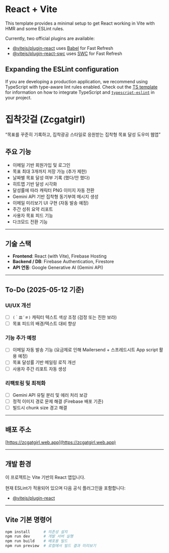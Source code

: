 # React + Vite

This template provides a minimal setup to get React working in Vite with HMR and some ESLint rules.

Currently, two official plugins are available:

- [@vitejs/plugin-react](https://github.com/vitejs/vite-plugin-react/blob/main/packages/plugin-react) uses [Babel](https://babeljs.io/) for Fast Refresh
- [@vitejs/plugin-react-swc](https://github.com/vitejs/vite-plugin-react/blob/main/packages/plugin-react-swc) uses [SWC](https://swc.rs/) for Fast Refresh

## Expanding the ESLint configuration

If you are developing a production application, we recommend using TypeScript with type-aware lint rules enabled. Check out the [TS template](https://github.com/vitejs/vite/tree/main/packages/create-vite/template-react-ts) for information on how to integrate TypeScript and [`typescript-eslint`](https://typescript-eslint.io) in your project.

# 집착갓걸 (Zcgatgirl)

“목표를 꾸준히 기록하고, 집착광공 스타일로 응원받는 집착형 목표 달성 도우미 웹앱”

## 주요 기능

- 이메일 기반 회원가입 및 로그인
- 목표 최대 3개까지 저장 가능 (추가 제한)
- 날짜별 목표 달성 여부 기록 (했다/안 했다)
- 히트맵 기반 달성 시각화
- 달성률에 따라 캐릭터 PNG 이미지 자동 전환
- Gemini API 기반 집착형 동기부여 메시지 생성
- 이메일 미리보기 UI 구현 (자동 발송 예정)
- 주간 성취 요약 리포트
- 사용자 목표 피드 기능
- 다크모드 전환 기능

---

## 기술 스택

- **Frontend**: React (with Vite), Firebase Hosting
- **Backend / DB**: Firebase Authentication, Firestore
- **API 연동**: Google Generative AI (Gemini API)

---

## To-Do (2025-05-12 기준)

### UI/UX 개선
- [ ] `(｀皿´＃)` 캐릭터 텍스트 색상 조정 (검정 또는 진한 보라)
- [ ] 목표 피드의 배경/텍스트 대비 향상

### 기능 추가 예정
- [ ] 이메일 자동 발송 기능 (요금제로 인해 Mailersend + 스프레드시트 App script 활용 예정)
- [ ] 목표 달성률 기반 메일링 로직 개선
- [ ] 사용자 주간 리포트 자동 생성

### 리팩토링 및 최적화
- [ ] Gemini API 유틸 분리 및 에러 처리 보강
- [ ] 정적 이미지 경로 문제 해결 (Firebase 배포 기준)
- [ ] 빌드시 chunk size 경고 해결

---

## 배포 주소

[https://zcgatgirl.web.app](https://zcgatgirl.web.app)

---

## 개발 환경

이 프로젝트는 Vite 기반의 React 앱입니다.

현재 ESLint가 적용되어 있으며 다음 공식 플러그인을 포함합니다:

- [@vitejs/plugin-react](https://github.com/vitejs/vite-plugin-react/blob/main/packages/plugin-react)

---

## Vite 기본 명령어

```bash
npm install      # 의존성 설치
npm run dev      # 개발 서버 실행
npm run build    # 배포용 빌드
npm run preview  # 로컬에서 빌드 결과 미리보기